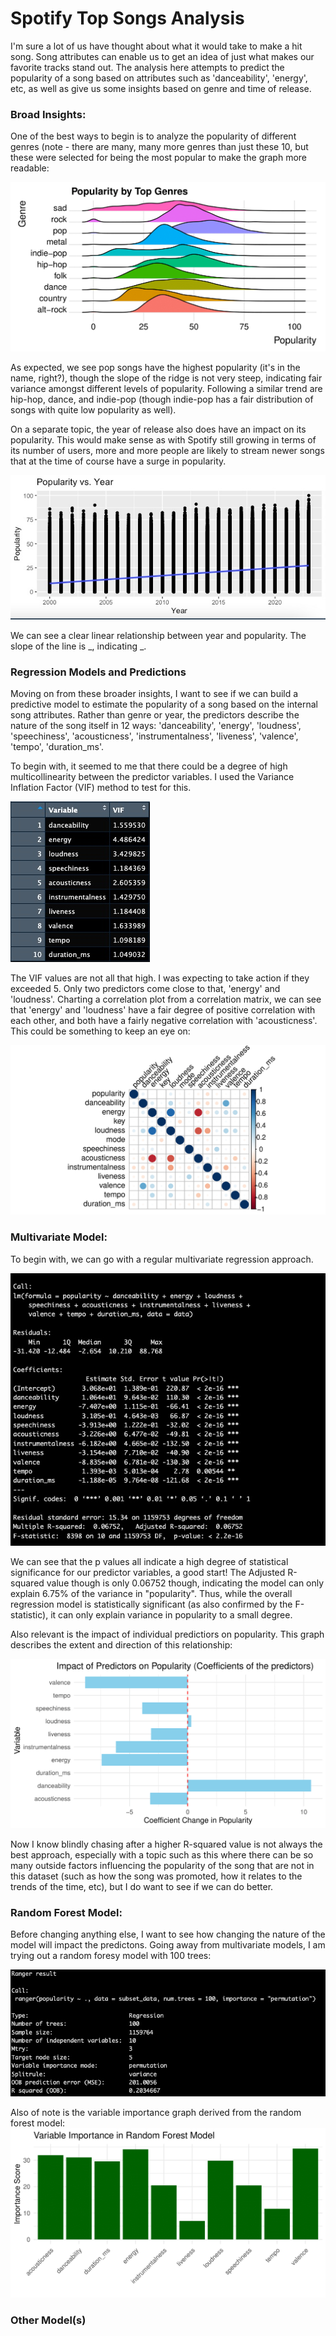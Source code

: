 # Spotify Top Songs Analysis

I'm sure a lot of us have thought about what it would take to make a hit song. Song attributes can enable us to get an idea of just what makes our favorite tracks stand out. The analysis here attempts to predict the popularity of a song based on attributes such as 'danceability', 'energy', etc, as well as give us some insights based on genre and time of release.



### Broad Insights:

One of the best ways to begin is to analyze the popularity of different genres (note - there are many, many more genres than just these 10, but these were selected for being the most popular to make the graph more readable: 

![popularity_by_genre-1.png](./images/popularity_by_genre-1.png)

As expected, we see pop songs have the highest popularity (it's in the name, right?), though the slope of the ridge is not very steep, indicating fair variance amongst different levels of popularity. Following a similar trend are hip-hop, dance, and indie-pop (though indie-pop has a fair distribution of songs with quite low popularity as well).


On a separate topic, the year of release also does have an impact on its popularity. This would make sense as with Spotify still growing in terms of its number of users, more and more people are likely to stream newer songs that at the time of course have a surge in popularity.

![Screenshot_2023-08-28_at_21-21-00.jpg](./images/Screenshot_2023-08-28_at_21-21-00.jpg)

We can see a clear linear relationship between year and popularity. The slope of the line is _, indicating _.


### Regression Models and Predictions

Moving on from these broader insights, I want to see if we can build a predictive model to estimate the popularity of a song based on the internal song attributes. Rather than genre or year, the predictors describe the nature of the song itself in 12 ways: 'danceability', 'energy', 'loudness', 'speechiness', 'acousticness', 'instrumentalness', 'liveness', 'valence', 'tempo', 'duration_ms'.

To begin with, it seemed to me that there could be a degree of high multicollinearity between the predictor variables. I used the Variance Inflation Factor (VIF) method to test for this. 

![VIF_values.jpg](./images/VIF_values.jpg)


The VIF values are not all that high. I was expecting to take action if they exceeded 5. Only two predictors come close to that, 'energy' and 'loudness'. Charting a correlation plot from a correlation matrix, we can see that 'energy' and 'loudness' have a fair degree of positive correlation with each other, and both have a fairly negative correlation with 'acousticness'. This could be something to keep an eye on:

![Correlation_matrix_popularity_and_song_attributes-1.png](./images/Correlation_matrix_popularity_and_song_attributes-1.png)


### Multivariate Model:

To begin with, we can go with a regular multivariate regression approach. 

![Multivariate_summary.jpg](./images/Multivariate_summary.jpg)

We can see that the p values all indicate a high degree of statistical significance for our predictor variables, a good start! The Adjusted R-squared value though is only 0.06752 though, indicating the model can only explain 6.75% of the variance in "popularity". Thus, while the overall regression model is statistically significant (as also confirmed by the F-statistic), it can only explain variance in popularity to a small degree.

Also relevant is the impact of individual predictiors on popularity. This graph describes the extent and direction of this relationship:

![Impact_of_Predictors_on_Popularity_(Coefficients_of_the_predictors)-1.png](./images/Impact_of_Predictors_on_Popularity_(Coefficients_of_the_predictors)-1.png)

Now I know blindly chasing after a higher R-squared value is not always the best approach, especially with a topic such as this where there can be so many outside factors influencing the popularity of the song that are not in this dataset (such as how the song was promoted, how it relates to the trends of the time, etc), but I do want to see if we can do better.



### Random Forest Model:

Before changing anything else, I want to see how changing the nature of the model will impact the predictons. Going away from multivariate models, I am trying out a random foresy model with 100 trees:

![Random_Forest_Summary.jpg](./images/Random_Forest_Summary.jpg)


Also of note is the variable importance graph derived from the random forest model:
![Variable_Importance_in_Random_Forest_Model-1.png](./images/Variable_Importance_in_Random_Forest_Model-1.png)


### Other Model(s)





